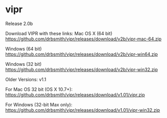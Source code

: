 # vipr

Release 2.0b

Download VIPR with these links:
Mac OS X (64 bit)
https://github.com/drbsmith/vipr/releases/download/v2b/vipr-mac-64.zip

Windows (64 bit)
https://github.com/drbsmith/vipr/releases/download/v2b/vipr-win64.zip

Windows (32 bit)
https://github.com/drbsmith/vipr/releases/download/v2b/vipr-win32.zip



Older Versions:
v1.1

For Mac OS 32 bit (OS X 10.7+):
https://github.com/drbsmith/vipr/releases/download/v1.01/vipr.zip

For Windows (32-bit Max only):
https://github.com/drbsmith/vipr/releases/download/v1.01/vipr-win32.zip
